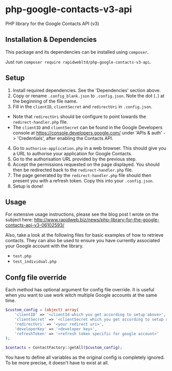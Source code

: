 # php-google-contacts-v3-api

PHP library for the Google Contacts API (v3)

## Installation & Dependencies

This package and its dependencies can be installed using `composer`. 

Just run `composer require rapidwebltd/php-google-contacts-v3-api`.

## Setup

1. Install required dependencies. See the 'Dependencies' section above.
2. Copy or rename `.config_blank.json` to `.config.json`. Note the dot (`.`) at the beginning of the file name.
3. Fill in the `clientID`, `clientSecret` and `redirectUri` in `.config.json`.
  * Note that `redirectUri` should be configure to point towards the `redirect-handler.php` file.
  * The `clientID` and `clientSecret` can be found in the Google Developers console at https://console.developers.google.com/ under 'APIs & auth' -> 'Credentials', after enabling the Contacts API.
4. Go to `authorise-application.php` in a web browser. This should give you a URL to authorise your application for Google Contacts.
5. Go to the authorisation URL provided by the previous step.
6. Accept the permissions requested on the page displayed. You should then be redirected back to the `redirect-handler.php` file.
7. The page generated by the `redirect-handler.php` file should then present you with a refresh token. Copy this into your `.config.json`.
8. Setup is done!

## Usage

For extensive usage instructions, please see the blog post I wrote on the subject here: http://www.rapidweb.biz/news/php-library-for-the-google-contacts-api-v3-06102593/

Also, take a look at the following files for basic examples of how to retrieve contacts. They can also be used to ensure you have currently associated your Google account with the library.

* `test.php`
* `test_individual.php`

## Confg file override

Each method has optional argument for config file override. It is useful when you want to use work witch multiple Google accounts at the same time.

```php
$custom_config = (object) array(
    'clientID' => '<clientId which you get according to setup above>',
    'clientSecret' => '<clientSecret which you get according to setup above>',
    'redirectUri' => '<your redirect uri>',
    'developerKey' => '<developer key>',
    'refreshToken' => '<refresh token specific for google account>'
);

$contacts = ContactFactory::getAll($custom_config);
```

You have to define all variables as the original config is completely ignored. To be more precise, it doesn't have to exist at all.
